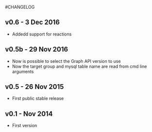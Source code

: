 #CHANGELOG

## v0.6 - 3 Dec 2016
  - Addedd support for reactions
  
## v0.5b - 29 Nov 2016
  - Now is possible to select the Graph API version to use
  - Now the target group and mysql table name are read from cmd line arguments
  
## v0.5 - 26 Nov 2015
  - First public stable release
  
## v0.1 - Nov 2014
  - First version
